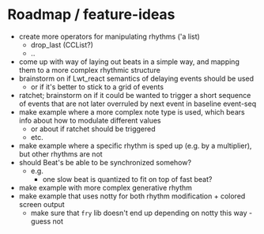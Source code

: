 # Roadmap / feature-ideas 

* create more operators for manipulating rhythms ('a list)
  * drop_last (CCList?)
  * ..
* come up with way of laying out beats in a simple way, and mapping them to a more complex rhythmic structure
* brainstorm on if Lwt_react semantics of delaying events should be used 
  * or if it's better to stick to a grid of events
* ratchet; brainstorm on if it could be wanted to trigger a short sequence of events that are not later overruled 
  by next event in baseline event-seq
* make example where a more complex note type is used, which bears info about how to modulate different values
  * or about if ratchet should be triggered 
  * etc.
* make example where a specific rhythm is sped up (e.g. by a multiplier), but other rhythms are not
* should Beat's be able to be synchronized somehow?
  * e.g. 
    * one slow beat is quantized to fit on top of fast beat?
* make example with more complex generative rhythm
* make example that uses notty for both rhythm modification + colored screen output
  * make sure that `fry` lib doesn't end up depending on notty this way - guess not
